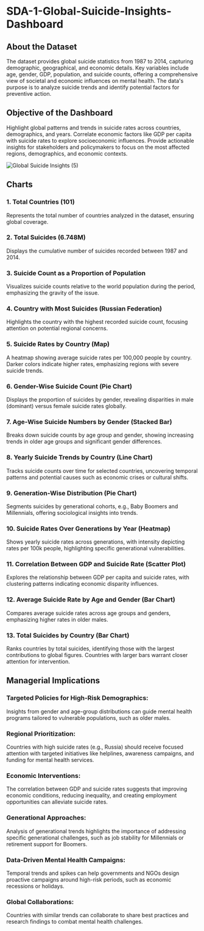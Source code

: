 # SDA-1-Global-Suicide-Insights-Dashboard

## About the Dataset
The dataset provides global suicide statistics from 1987 to 2014, capturing demographic, geographical, and economic details. Key variables include age, gender, GDP, population, and suicide counts, offering a comprehensive view of societal and economic influences on mental health. The data's purpose is to analyze suicide trends and identify potential factors for preventive action.

## Objective of the Dashboard
Highlight global patterns and trends in suicide rates across countries, demographics, and years.
Correlate economic factors like GDP per capita with suicide rates to explore socioeconomic influences.
Provide actionable insights for stakeholders and policymakers to focus on the most affected regions, demographics, and economic contexts.

![Global Suicide Insights (5)](https://github.com/user-attachments/assets/9662af6c-5503-4729-a6e6-c991f65f31b8)



## Charts

### 1. Total Countries (101)
Represents the total number of countries analyzed in the dataset, ensuring global coverage.
### 2. Total Suicides (6.748M)
Displays the cumulative number of suicides recorded between 1987 and 2014.

### 3. Suicide Count as a Proportion of Population
Visualizes suicide counts relative to the world population during the period, emphasizing the gravity of the issue.

### 4. Country with Most Suicides (Russian Federation)
Highlights the country with the highest recorded suicide count, focusing attention on potential regional concerns.

### 5. Suicide Rates by Country (Map)
A heatmap showing average suicide rates per 100,000 people by country. Darker colors indicate higher rates, emphasizing regions with severe suicide trends.

### 6. Gender-Wise Suicide Count (Pie Chart)
Displays the proportion of suicides by gender, revealing disparities in male (dominant) versus female suicide rates globally.

### 7. Age-Wise Suicide Numbers by Gender (Stacked Bar)
Breaks down suicide counts by age group and gender, showing increasing trends in older age groups and significant gender differences.

### 8. Yearly Suicide Trends by Country (Line Chart)
Tracks suicide counts over time for selected countries, uncovering temporal patterns and potential causes such as economic crises or cultural shifts.

### 9. Generation-Wise Distribution (Pie Chart)
Segments suicides by generational cohorts, e.g., Baby Boomers and Millennials, offering sociological insights into trends.

### 10. Suicide Rates Over Generations by Year (Heatmap)
Shows yearly suicide rates across generations, with intensity depicting rates per 100k people, highlighting specific generational vulnerabilities.

### 11. Correlation Between GDP and Suicide Rate (Scatter Plot)
Explores the relationship between GDP per capita and suicide rates, with clustering patterns indicating economic disparity influences.

### 12. Average Suicide Rate by Age and Gender (Bar Chart)
Compares average suicide rates across age groups and genders, emphasizing higher rates in older males.

### 13. Total Suicides by Country (Bar Chart)
Ranks countries by total suicides, identifying those with the largest contributions to global figures. Countries with larger bars warrant closer attention for intervention.

## Managerial Implications

### Targeted Policies for High-Risk Demographics:
Insights from gender and age-group distributions can guide mental health programs tailored to vulnerable populations, such as older males.

### Regional Prioritization:
Countries with high suicide rates (e.g., Russia) should receive focused attention with targeted initiatives like helplines, awareness campaigns, and funding for mental health services.

### Economic Interventions:
The correlation between GDP and suicide rates suggests that improving economic conditions, reducing inequality, and creating employment opportunities can alleviate suicide rates.

### Generational Approaches:
Analysis of generational trends highlights the importance of addressing specific generational challenges, such as job stability for Millennials or retirement support for Boomers.

### Data-Driven Mental Health Campaigns:
Temporal trends and spikes can help governments and NGOs design proactive campaigns around high-risk periods, such as economic recessions or holidays.

### Global Collaborations:
Countries with similar trends can collaborate to share best practices and research findings to combat mental health challenges.


